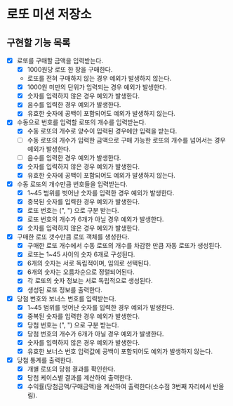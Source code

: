 # 로또 미션 저장소

## 구현할 기능 목록

- [x] 로또를 구매할 금액을 입력받는다.
  - [x] 1000원당 로또 한 장을 구매한다.
  - 로또를 전혀 구매하지 않는 경우 예외가 발생하지 않는다.
  - [x] 1000원 미만의 단위가 입력되는 경우 예외가 발생한다.
  - [x] 숫자를 입력하지 않은 경우 예외가 발생한다.
  - [x] 음수를 입력한 경우 예외가 발생한다.
  - [x] 유효한 숫자에 공백이 포함되어도 예외가 발생하지 않는다.

- [x] 수동으로 번호를 입력할 로또의 개수를 입력받는다.
  - [x] 수동 로또의 개수로 양수이 입력된 경우에만 입력을 받는다. 
  - [ ] 수동 로또의 개수가 입력한 금액으로 구매 가능한 로또의 개수를 넘어서는 경우 예외가 발생한다.
  - [ ] 음수를 입력한 경우 예외가 발생한다.
  - [x] 숫자를 입력하지 않은 경우 예외가 발생한다.
  - [x] 유효한 숫자에 공백이 포함되어도 예외가 발생하지 않는다.

- [x] 수동 로또의 개수만큼 번호들을 입력받는다.
  - [x] 1~45 범위를 벗어난 숫자를 입력한 경우 예외가 발생한다.
  - [x] 중복된 숫자를 입력한 경우 예외가 발생한다.
  - [x] 로또 번호는 (", ") 으로 구분 받는다.
  - [x] 로또 번호의 개수가 6개가 아닐 경우 예외가 발생한다.
  - [x] 숫자를 입력하지 않은 경우 예외가 발생한다.

- [x] 구매한 로또 갯수만큼 로또 객체를 생성한다.
  - [x] 구매한 로또 개수에서 수동 로또의 개수를 차감한 만큼 자동 로또가 생성된다.
  - [x] 로또는 1~45 사이의 숫자 6개로 구성된다.
  - [x] 6개의 숫자는 서로 독립적이며, 임의로 선택된다.
  - [x] 6개의 숫자는 오름차순으로 정렬되어된다.
  - [x] 각 로또의 숫자 정보는 서로 독립적으로 생성된다.
  - [x] 생성된 로또 정보를 출력한다.
    
- [x] 당첨 번호와 보너스 번호를 입력받는다.
  - [x] 1~45 범위를 벗어난 숫자를 입력한 경우 예외가 발생한다.
  - [x] 중복된 숫자를 입력한 경우 예외가 발생한다.
  - [x] 당첨 번호는 (", ") 으로 구분 받는다.
  - [x] 당첨 번호의 개수가 6개가 아닐 경우 예외가 발생한다.
  - [x] 숫자를 입력하지 않은 경우 예외가 발생한다.
  - [x] 유효한 보너스 번호 입력값에 공백이 포함되어도 예외가 발생하지 않는다.

- [x] 당첨 통계를 출력한다.
  - [x] 개별 로또의 당첨 결과를 확인한다.
  - [x] 당첨 케이스별 결과를 계산하여 출력한다.
  - [x] 수익률(당첨금액/구매금액)을 계산하여 출력한다(소수점 3번째 자리에서 반올림).
